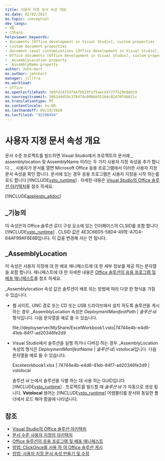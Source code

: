 ```yaml
---
title: 사용자 지정 문서 속성 개요
ms.date: 02/02/2017
ms.topic: conceptual
dev_langs:
- VB
- CSharp
helpviewer_keywords:
- documents [Office development in Visual Studio], custom properties
- custom document properties
- document-level customizations [Office development in Visual Studio], custom properties
- Office documents [Office development in Visual Studio], custom properties
- _AssemblyLocation property
- _AssemblyName property
author: John-Hart
ms.author: johnhart
manager: jillfra
ms.workload:
- office
ms.openlocfilehash: 3d9fd14753f447b929faf5aecd37277529e0dd19
ms.sourcegitcommit: 566144d59c376474c09bbb55164c01d70f4b621c
ms.translationtype: MT
ms.contentlocale: ko-KR
ms.lasthandoff: 09/19/2020
ms.locfileid: "92298456"
---
```

# <a name="custom-document-properties-overview"></a>사용자 지정 문서 속성 개요

문서 수준 프로젝트를 빌드하면 Visual Studio에서 프로젝트의 문서에 \_ assemblylocation 및 AssemblyName 이라는 두 가지 사용자 지정 속성을 추가 합니다 \_ . 사용자가 문서를 열면 Microsoft Office 응용 프로그램에서 이러한 사용자 지정 문서 속성을 확인 합니다. 문서에 있는 경우 응용 프로그램은 사용자 지정을 시작 하는를 로드 합니다 [!INCLUDE[vsto_runtime](../vsto/includes/vsto-runtime-md.md)] . 자세한 내용은 [Visual Studio의 Office 솔루션 아키텍처](../vsto/architecture-of-office-solutions-in-visual-studio.md)를 참조 하세요.

 [!INCLUDE[appliesto_alldoc](../vsto/includes/appliesto-alldoc-md.md)]

## <a name="_assemblyname"></a>\_기능의

이 속성은의 Office 솔루션 로더 구성 요소에 있는 인터페이스의 CLSID를 포함 합니다 [!INCLUDE[vsto_runtime](../vsto/includes/vsto-runtime-md.md)] . CLSID 값은 4E3C66D5-58D4-491E-A7D4-64AF99AF6E8B입니다. 이 값을 변경해 서는 안 됩니다.

## <a name="_assemblylocation"></a>\_AssemblyLocation

이 속성은 사용자 지정에 대 한 배포 매니페스트에 대 한 세부 정보를 제공 하는 문자열을 포함 합니다. 매니페스트에 대 한 자세한 내용은 [Office 솔루션의 응용 프로그램 및 배포 매니페스트](../vsto/application-and-deployment-manifests-in-office-solutions.md)를 참조 하세요.

 \_Assemblylocation 속성 값은 솔루션이 배포 되는 방법에 따라 다양 한 형식을 가질 수 있습니다.

- 웹 사이트, UNC 경로 또는 CD 또는 USB 드라이브에서 설치 하도록 솔루션을 게시 하는 경우 _AssemblyLocation 속성은 *DeploymentManifestPath* | *솔루션 id*형식입니다. 다음 문자열을 예로 들 수 있습니다.

     file://deployserver/MyShare/ExcelWorkbook1.vsto|74744e4b-e4d6-41eb-84f7-ad20346fe2d9

- Visual Studio에서 솔루션을 실행 하거나 디버깅 하는 경우 _AssemblyLocation 속성의 형식은 *DeploymentManifestName* | *솔루션 id*| vstolocal입니다. 다음 문자열을 예로 들 수 있습니다.

     Excelworkbook1.xlsx | 74744e4b-e4d6-41eb-84f7-ad20346fe2d9 | vstolocal

  솔루션 *id* 는에서 솔루션을 식별 하는 데 사용 하는 GUID입니다 [!INCLUDE[vsto_runtime](../vsto/includes/vsto-runtime-md.md)] . 프로젝트를 빌드할 때 *솔루션 id* 가 자동으로 생성 됩니다. **Vstolocal** 용어는 [!INCLUDE[vsto_runtime](../vsto/includes/vsto-runtime-md.md)] 어셈블리를 문서와 동일한 폴더에서 로드 해야 함을에 나타냅니다.

## <a name="see-also"></a>참조

- [Visual Studio의 Office 솔루션 아키텍처](../vsto/architecture-of-office-solutions-in-visual-studio.md)
- [문서 수준 사용자 지정의 아키텍처](../vsto/architecture-of-document-level-customizations.md)
- [Office 솔루션의 응용 프로그램 및 배포 매니페스트](../vsto/application-and-deployment-manifests-in-office-solutions.md)
- [방법: ClickOnce를 사용 하 여 Office 솔루션 게시](/previous-versions/bb386095(v=vs.110))
- [방법: 사용자 지정 문서 속성 만들기 및 수정](../vsto/how-to-create-and-modify-custom-document-properties.md)
